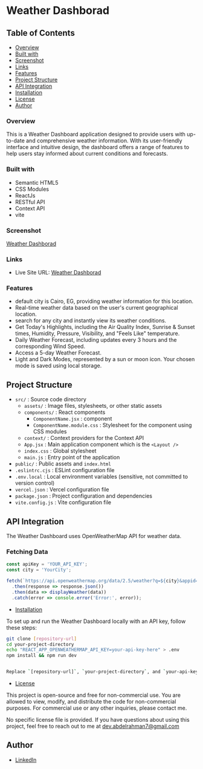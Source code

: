 # Weather Dashborad


## Table of Contents
- [Overview](#overview)
- [Built with](#built-with)
- [Screenshot](#screenshot)
- [Links](#links)
- [Features](#features)
- [Project Structure](#project-structure)
- [API Integration](#api-integration)
- [Installation](#installation)
- [License](#license)
- [Author](#author)



### Overview

This is a Weather Dashboard application designed to provide users with up-to-date and comprehensive weather information. With its user-friendly interface and intuitive design, the dashboard offers a range of features to help users stay informed about current conditions and forecasts.

### Built with

- Semantic HTML5
- CSS Modules
- ReactJs
- RESTful API
- Context API
- vite 


### Screenshot
[Weather Dashborad](Screenshot.png)

### Links
- Live Site URL: [Weather Dashborad]()


### Features
- default city is Cairo, EG, providing weather information for this location.
- Real-time weather data based on the user's current geographical location.
- search for any city and instantly view its weather conditions.
- Get Today's Highlights, including the Air Quality Index, Sunrise & Sunset times, Humidity, Pressure, Visibility, and "Feels Like" temperature.
- Daily Weather Forecast, including updates every 3 hours and the corresponding Wind Speed.
- Access a 5-day Weather Forecast.
- Light and Dark Modes, represented by a sun or moon icon. Your chosen mode is saved using local storage.

## Project Structure

- `src/` : Source code directory
  - `assets/` : Image files, stylesheets, or other static assets
  - `components/` : React components
    - `ComponentName.jsx` :  component
    - `ComponentName.module.css` : Stylesheet for the component using CSS modules
  - `context/` : Context providers for the Context API
  - `App.jsx` : Main application component which is the `<Layout />`
  - `index.css` : Global stylesheet
  - `main.js` : Entry point of the application
- `public/` : Public assets and `index.html`
- `.eslintrc.cjs` : ESLint configuration file
- `.env.local` : Local environment variables (sensitive, not committed to version control)
- `vercel.json` : Vercel configuration file
- `package.json` : Project configuration and dependencies
- `vite.config.js` : Vite configuration file

## API Integration

The Weather Dashboard uses OpenWeatherMap API for weather data.

### Fetching Data

```javascript
const apiKey = 'YOUR_API_KEY';
const city = 'YourCity';

fetch(`https://api.openweathermap.org/data/2.5/weather?q=${city}&appid=${apiKey}`)
  .then(response => response.json())
  .then(data => displayWeather(data))
  .catch(error => console.error('Error:', error));
```

- [Installation](#installation)

To set up and run the Weather Dashboard locally with an API key, follow these steps:

```bash
git clone [repository-url]
cd your-project-directory
echo "REACT_APP_OPENWEATHERMAP_API_KEY=your-api-key-here" > .env
npm install && npm run dev


Replace `[repository-url]`, `your-project-directory`, and `your-api-key-here` with the actual repository URL, project directory, and your OpenWeatherMap API key, respectively.

```

- [License](#license)

This project is open-source and free for non-commercial use. You are allowed to view, modify, and distribute the code for non-commercial purposes. For commercial use or any other inquiries, please contact me.

No specific license file is provided. If you have questions about using this project, feel free to reach out to me at dev.abdelrahman7@gmail.com 



## Author

- <a href="https://www.linkedin.com/in/abdelrahmmaan/" target="_blank">LinkedIn</a>
